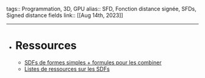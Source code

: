 tags:: Programmation, 3D, GPU
alias:: SFD, Fonction distance signée, SFDs, Signed distance fields 
link::
[[Aug 14th, 2023]]
***

- # Ressources
	- [SDFs de formes simples + formules pour les combiner](https://iquilezles.org/articles/distfunctions/)
	- [Listes de ressources sur les SDFs](https://github.com/CedricGuillemet/SDF)